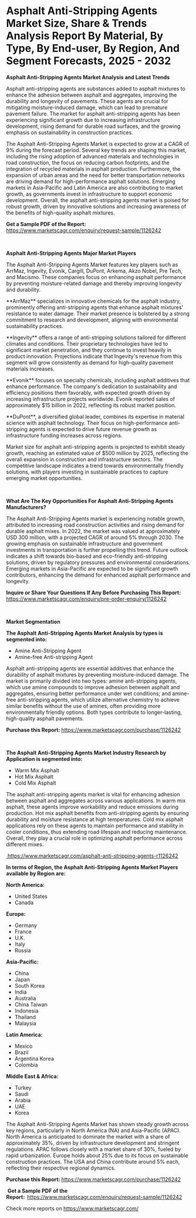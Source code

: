 <p><h1>Asphalt Anti-Stripping Agents Market Size, Share & Trends Analysis Report By Material, By Type, By End-user, By Region, And Segment Forecasts, 2025 - 2032</h1></p><p><strong>Asphalt Anti-Stripping Agents Market Analysis and Latest Trends</strong></p>
<p><p>Asphalt anti-stripping agents are substances added to asphalt mixtures to enhance the adhesion between asphalt and aggregates, improving the durability and longevity of pavements. These agents are crucial for mitigating moisture-induced damage, which can lead to premature pavement failure. The market for asphalt anti-stripping agents has been experiencing significant growth due to increasing infrastructure development, rising demand for durable road surfaces, and the growing emphasis on sustainability in construction practices.</p><p>The Asphalt Anti-Stripping Agents Market is expected to grow at a CAGR of 9% during the forecast period. Several key trends are shaping this market, including the rising adoption of advanced materials and technologies in road construction, the focus on reducing carbon footprints, and the integration of recycled materials in asphalt production. Furthermore, the expansion of urban areas and the need for better transportation networks are driving demand for high-performance asphalt solutions. Emerging markets in Asia-Pacific and Latin America are also contributing to market growth, as governments invest in infrastructure to support economic development. Overall, the asphalt anti-stripping agents market is poised for robust growth, driven by innovative solutions and increasing awareness of the benefits of high-quality asphalt mixtures.</p></p>
<p><strong>Get a Sample PDF of the Report:&nbsp;</strong> <a href="https://www.marketscagr.com/enquiry/request-sample/1126242?utm_campaign=2566&utm_medium=2&utm_source=Github&utm_content=ia&utm_term=02042025&utm_id=asphalt-anti-stripping-agents">https://www.marketscagr.com/enquiry/request-sample/1126242</a></p>
<p>&nbsp;</p>
<p><strong>Asphalt Anti-Stripping Agents Major Market Players</strong></p>
<p><p>The Asphalt Anti-Stripping Agents Market features key players such as ArrMaz, Ingevity, Evonik, Cargill, DuPont, Arkema, Akzo Nobel, Pre Tech, and Macismo. These companies focus on enhancing asphalt performance by preventing moisture-related damage and thereby improving longevity and durability.</p><p>**ArrMaz** specializes in innovative chemicals for the asphalt industry, prominently offering anti-stripping agents that enhance asphalt mixtures' resistance to water damage. Their market presence is bolstered by a strong commitment to research and development, aligning with environmental sustainability practices.</p><p>**Ingevity** offers a range of anti-stripping solutions tailored for different climates and conditions. Their proprietary technologies have led to significant market penetration, and they continue to invest heavily in product innovation. Projections indicate that Ingevity's revenue from this segment will grow consistently as demand for high-quality pavement materials increases.</p><p>**Evonik** focuses on specialty chemicals, including asphalt additives that enhance performance. The company's dedication to sustainability and efficiency positions them favorably, with expected growth driven by increasing infrastructure projects worldwide. Evonik reported sales of approximately $15 billion in 2022, reflecting its robust market position.</p><p>**DuPont**, a diversified global leader, combines its expertise in material science with asphalt technology. Their focus on high-performance anti-stripping agents is expected to drive future revenue growth as infrastructure funding increases across regions.</p><p>Market size for asphalt anti-stripping agents is projected to exhibit steady growth, reaching an estimated value of $500 million by 2025, reflecting the overall expansion in construction and infrastructure sectors. The competitive landscape indicates a trend towards environmentally friendly solutions, with players investing in sustainable practices to capture emerging market opportunities.</p></p>
<p>&nbsp;</p>
<p><strong>What Are The Key Opportunities For Asphalt Anti-Stripping Agents Manufacturers?</strong></p>
<p><p>The Asphalt Anti-Stripping Agents market is experiencing notable growth, attributed to increasing road construction activities and rising demand for durable asphalt mixes. In 2022, the market was valued at approximately USD 300 million, with a projected CAGR of around 5% through 2030. The growing emphasis on sustainable infrastructure and government investments in transportation is further propelling this trend. Future outlook indicates a shift towards bio-based and eco-friendly anti-stripping solutions, driven by regulatory pressures and environmental considerations. Emerging markets in Asia-Pacific are expected to be significant growth contributors, enhancing the demand for enhanced asphalt performance and longevity.</p></p>
<p><strong>Inquire or Share Your Questions If Any Before Purchasing This Report:</strong> <a href="https://www.marketscagr.com/enquiry/pre-order-enquiry/1126242?utm_campaign=2566&utm_medium=2&utm_source=Github&utm_content=ia&utm_term=02042025&utm_id=asphalt-anti-stripping-agents">https://www.marketscagr.com/enquiry/pre-order-enquiry/1126242</a></p>
<p>&nbsp;</p>
<p><strong>Market Segmentation</strong></p>
<p><strong>The Asphalt Anti-Stripping Agents Market Analysis by types is segmented into:</strong></p>
<p><ul><li>Amine Anti-Stripping Agent</li><li>Amine-free Anti-stripping Agent</li></ul></p>
<p><p>Asphalt anti-stripping agents are essential additives that enhance the durability of asphalt mixtures by preventing moisture-induced damage. The market is primarily divided into two types: amine anti-stripping agents, which use amine compounds to improve adhesion between asphalt and aggregates, ensuring better performance under wet conditions; and amine-free anti-stripping agents, which utilize alternative chemistry to achieve similar benefits without the use of amines, often providing more environmentally friendly options. Both types contribute to longer-lasting, high-quality asphalt pavements.</p></p>
<p><strong>Purchase this Report:&nbsp;</strong><a href="https://www.marketscagr.com/purchase/1126242?utm_campaign=2566&utm_medium=2&utm_source=Github&utm_content=ia&utm_term=02042025&utm_id=asphalt-anti-stripping-agents">https://www.marketscagr.com/purchase/1126242</a></p>
<p>&nbsp;</p>
<p><strong>The Asphalt Anti-Stripping Agents Market Industry Research by Application is segmented into:</strong></p>
<p><ul><li>Warm Mix Asphalt</li><li>Hot Mix Asphalt</li><li>Cold Mix Asphalt</li></ul></p>
<p><p>The asphalt anti-stripping agents market is vital for enhancing adhesion between asphalt and aggregates across various applications. In warm mix asphalt, these agents improve workability and reduce emissions during production. Hot mix asphalt benefits from anti-stripping agents by ensuring durability and moisture resistance at high temperatures. Cold mix asphalt applications rely on these agents to maintain performance and stability in cooler conditions, thus extending road lifespan and reducing maintenance. Overall, they play a crucial role in optimizing asphalt performance across different mixes.</p></p>
<p><a href="https://www.marketscagr.com/asphalt-anti-stripping-agents-r1126242?utm_campaign=2566&utm_medium=2&utm_source=Github&utm_content=ia&utm_term=02042025&utm_id=asphalt-anti-stripping-agents">&nbsp;https://www.marketscagr.com/asphalt-anti-stripping-agents-r1126242</a></p>
<p><strong>In terms of Region, the Asphalt Anti-Stripping Agents Market Players available by Region are:</strong></p>
<p>
    <p> <strong> North America: </strong>
        <ul>
            <li>United States</li>
            <li>Canada</li>
        </ul>
        </p> 
    <p> <strong> Europe: </strong>
        <ul>
            <li>Germany</li>
            <li>France</li>
            <li>U.K.</li>
            <li>Italy</li>
            <li>Russia</li>
        </ul>
        </p> 
    <p> <strong> Asia-Pacific: </strong>
        <ul>
            <li>China</li>
            <li>Japan</li>
            <li>South Korea</li>
            <li>India</li>
            <li>Australia</li>
            <li>China Taiwan</li>
            <li>Indonesia</li>
            <li>Thailand</li>
            <li>Malaysia</li>
        </ul>
        </p> 
    <p> <strong> Latin America: </strong>
        <ul>
            <li>Mexico</li>
            <li>Brazil</li>
            <li>Argentina Korea</li>
            <li>Colombia</li>
        </ul>
        </p> 
    <p> <strong> Middle East & Africa: </strong>
        <ul>
            <li>Turkey</li>
            <li>Saudi</li>
            <li>Arabia</li>
            <li>UAE</li>
            <li>Korea</li>
        </ul>
    </p>
    </p>
<p><p>The Asphalt Anti-Stripping Agents Market has shown steady growth across key regions, particularly in North America (NA) and Asia-Pacific (APAC). North America is anticipated to dominate the market with a share of approximately 35%, driven by infrastructure development and stringent regulations. APAC follows closely with a market share of 30%, fueled by rapid urbanization. Europe holds about 25% due to its focus on sustainable construction practices. The USA and China contribute around 5% each, reflecting their respective regional dynamics.</p></p>
<p><strong>Purchase this Report: </strong><a href="https://www.marketscagr.com/purchase/1126242?utm_campaign=2566&utm_medium=2&utm_source=Github&utm_content=ia&utm_term=02042025&utm_id=asphalt-anti-stripping-agents">https://www.marketscagr.com/purchase/1126242</a></p>
<p>&nbsp;<strong>Get a Sample PDF of the Report:&nbsp;&nbsp;</strong><a href="https://www.marketscagr.com/enquiry/request-sample/1126242?utm_campaign=2566&utm_medium=2&utm_source=Github&utm_content=ia&utm_term=02042025&utm_id=asphalt-anti-stripping-agents">https://www.marketscagr.com/enquiry/request-sample/1126242</a></p>
<p><strong></strong></p>
<p>Check more reports on <a href="https://www.marketscagr.com/?utm_campaign=2566&utm_medium=2&utm_source=Github&utm_content=ia&utm_term=02042025&utm_id=asphalt-anti-stripping-agents">https://www.marketscagr.com/</a></p>